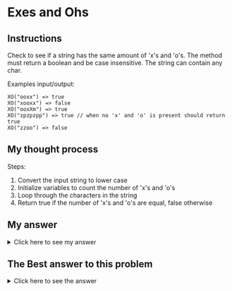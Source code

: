 # Exes and Ohs
## Instructions

Check to see if a string has the same amount of 'x's and 'o's. The method must return a boolean and be case insensitive. The string can contain any char.

Examples input/output:

```
XO("ooxx") => true
XO("xooxx") => false
XO("ooxXm") => true
XO("zpzpzpp") => true // when no 'x' and 'o' is present should return true
XO("zzoo") => false
```

## My thought process
Steps:
1. Convert the input string to lower case
2. Initialize variables to count the number of 'x's and 'o's
3. Loop through the characters in the string
4. Return true if the number of 'x's and 'o's are equal, false otherwise

## My answer

<details> 
  <summary>Click here to see my answer</summary>

    public class XO {
      public static boolean getXO(String str) {
        // Convert the input string to lower case
        str = str.toLowerCase();
        
        // Initialize variables to count the number of 'x's and 'o's
        int xCount = 0;
        int oCount = 0;
        
        // Loop through the characters in the string
        for (int i = 0; i < str.length(); i++) {
          char ch = str.charAt(i);
          if (ch == 'x') {
            xCount++;
          } else if (ch == 'o') {
            oCount++;
          }
        }
        
        // Return true if the number of 'x's and 'o's are equal, false otherwise
        return xCount == oCount;
      }
    }

</details>

## The Best answer to this problem

<details> 
  <summary>Click here to see the answer</summary>

     public class XO {
      
      public static boolean getXO (String str) {
        str = str.toLowerCase();
        return str.replace("o","").length() == str.replace("x","").length();
        
      }
    }
    //by VikDaBaller
    
</details>
